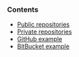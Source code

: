 


### Contents

*    [Public repositories](#public)
*   [Private repositories](#private)
*   [GitHub example](#github)
*   [BitBucket example](#bitbucket)




